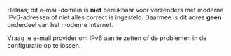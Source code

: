 Helaas; dit e-mail-domein is <strong>niet</strong> bereikbaar voor verzenders
met moderne IPv6-adressen of niet alles correct is ingesteld. Daarmee is dit
adres <strong>geen</strong> onderdeel van het moderne Internet.

Vraag je e-mail provider om IPv6 aan te zetten of de problemen in de
configuratie op te lossen.
